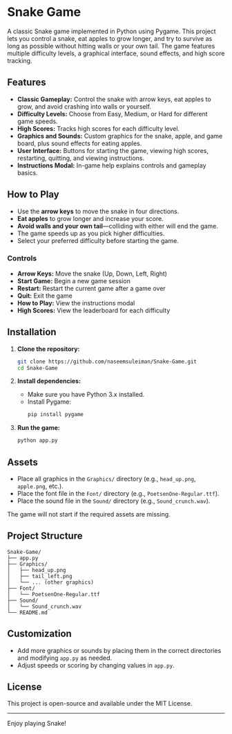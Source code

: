 # Snake Game

A classic Snake game implemented in Python using Pygame. This project lets you control a snake, eat apples to grow longer, and try to survive as long as possible without hitting walls or your own tail. The game features multiple difficulty levels, a graphical interface, sound effects, and high score tracking.

## Features

- **Classic Gameplay:** Control the snake with arrow keys, eat apples to grow, and avoid crashing into walls or yourself.
- **Difficulty Levels:** Choose from Easy, Medium, or Hard for different game speeds.
- **High Scores:** Tracks high scores for each difficulty level.
- **Graphics and Sounds:** Custom graphics for the snake, apple, and game board, plus sound effects for eating apples.
- **User Interface:** Buttons for starting the game, viewing high scores, restarting, quitting, and viewing instructions.
- **Instructions Modal:** In-game help explains controls and gameplay basics.

## How to Play

- Use the **arrow keys** to move the snake in four directions.
- **Eat apples** to grow longer and increase your score.
- **Avoid walls and your own tail**—colliding with either will end the game.
- The game speeds up as you pick higher difficulties.
- Select your preferred difficulty before starting the game.

### Controls

- **Arrow Keys:** Move the snake (Up, Down, Left, Right)
- **Start Game:** Begin a new game session
- **Restart:** Restart the current game after a game over
- **Quit:** Exit the game
- **How to Play:** View the instructions modal
- **High Scores:** View the leaderboard for each difficulty

## Installation

1. **Clone the repository:**
   ```bash
   git clone https://github.com/naseemsuleiman/Snake-Game.git
   cd Snake-Game
   ```

2. **Install dependencies:**
   - Make sure you have Python 3.x installed.
   - Install Pygame:
     ```bash
     pip install pygame
     ```

3. **Run the game:**
   ```bash
   python app.py
   ```

## Assets

- Place all graphics in the `Graphics/` directory (e.g., `head_up.png`, `apple.png`, etc.).
- Place the font file in the `Font/` directory (e.g., `PoetsenOne-Regular.ttf`).
- Place the sound file in the `Sound/` directory (e.g., `Sound_crunch.wav`).

The game will not start if the required assets are missing.

## Project Structure

```
Snake-Game/
├── app.py
├── Graphics/
│   ├── head_up.png
│   ├── tail_left.png
│   └── ... (other graphics)
├── Font/
│   └── PoetsenOne-Regular.ttf
├── Sound/
│   └── Sound_crunch.wav
└── README.md
```

## Customization

- Add more graphics or sounds by placing them in the correct directories and modifying `app.py` as needed.
- Adjust speeds or scoring by changing values in `app.py`.

## License

This project is open-source and available under the MIT License.

---

Enjoy playing Snake!
